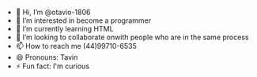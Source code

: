 - 👋 Hi, I’m @otavio-1806
- 👀 I’m interested in become a programmer
- 🌱 I’m currently learning HTML
- 💞️ I’m looking to collaborate onwith people who are in the same process
- 📫 How to reach me (44)99710-6535
- 😄 Pronouns: Tavin
- ⚡ Fun fact: I'm curious
<!---
otavio-1806/otavio-1806 is a ✨ special ✨ repository because its `README.md` (this file) appears on your GitHub profile.
You can click the Preview link to take a look at your changes.
--->
